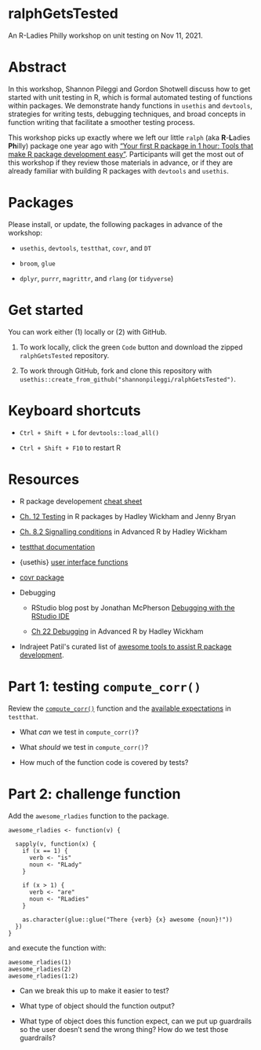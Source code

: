# ralphGetsTested

An R-Ladies Philly workshop on unit testing on Nov 11, 2021.

# Abstract

In this workshop, Shannon Pileggi and Gordon Shotwell discuss how to get started with unit testing in R, which is formal automated testing of functions within packages. We demonstrate handy functions in `usethis` and `devtools`, strategies for writing tests, debugging techniques, and broad concepts in function writing that facilitate a smoother testing process.

This workshop picks up exactly where we left our little `ralph` (aka **R**-**L**adies **Ph**illy) package one year ago with [“Your first R package in 1 hour: Tools that make R package development easy”](https://www.pipinghotdata.com/posts/2020-10-25-your-first-r-package-in-1-hour/). Participants will get the most out of this workshop if they review those materials in advance, or if they are already familiar with building R packages with `devtools` and `usethis`.


# Packages

Please install, or update, the following packages in advance of the workshop: 

* `usethis`, `devtools`, `testthat`, `covr`, and `DT`

* `broom`, `glue`

* `dplyr`, `purrr`, `magrittr`, and `rlang`  (or `tidyverse`)


# Get started

You can work either (1) locally or (2) with GitHub.

1. To work locally, click the green `Code` button and download the zipped `ralphGetsTested` repository.

2. To work through GitHub, fork and clone this repository with
`usethis::create_from_github("shannonpileggi/ralphGetsTested")`.

# Keyboard shortcuts

* `Ctrl + Shift + L` for `devtools::load_all()`

* `Ctrl + Shift + F10` to restart R

# Resources

* R package developement [cheat sheet](https://rklopotek.blog.uksw.edu.pl/files/2017/09/package-development.pdf)

* [Ch. 12 Testing](https://r-pkgs.org/tests.html) in R packages by Hadley Wickham and Jenny Bryan

* [Ch. 8.2 Signalling conditions](https://adv-r.hadley.nz/conditions.html#signalling-conditions) in Advanced R by  Hadley Wickham

* [testthat documentation](https://testthat.r-lib.org/)

* {usethis} [user interface functions](https://usethis.r-lib.org/reference/ui.html)

* [covr package](https://covr.r-lib.org/)

* Debugging
   
   + RStudio blog post by Jonathan McPherson [Debugging with the RStudio IDE](https://support.rstudio.com/hc/en-us/articles/205612627-Debugging-with-the-RStudio-IDE)
   
   + [Ch 22 Debugging](https://adv-r.hadley.nz/debugging.html) in Advanced R by  Hadley Wickham

* Indrajeet Patil's curated list of [awesome tools to assist R package development](https://indrajeetpatil.github.io/awesome-r-pkgtools/).

# Part 1: testing `compute_corr()`

Review the [`compute_corr()`](https://github.com/shannonpileggi/ralph/blob/master/R/compute_corr.R) function and the [available expectations](https://testthat.r-lib.org/reference/index.html) in `testthat`.

* What _can_ we test in `compute_corr()`?
  
* What _should_ we test in `compute_corr()`?
  
* How much of the function code is covered by tests?

# Part 2: challenge function

Add the `awesome_rladies` function to the package.

```
awesome_rladies <- function(v) {
  
  sapply(v, function(x) {
    if (x == 1) {
      verb <- "is"
      noun <- "RLady"
    }
    
    if (x > 1) {
      verb <- "are"
      noun <- "RLadies"
    }
    
    as.character(glue::glue("There {verb} {x} awesome {noun}!"))
  })
}
```

and execute the function with:

```
awesome_rladies(1)
awesome_rladies(2)
awesome_rladies(1:2)
```

* Can we break this up to make it easier to test?

* What type of object should the function output?

* What type of object does this function expect, can we put up guardrails so the user doesn’t send the wrong thing? How do we test those guardrails?
